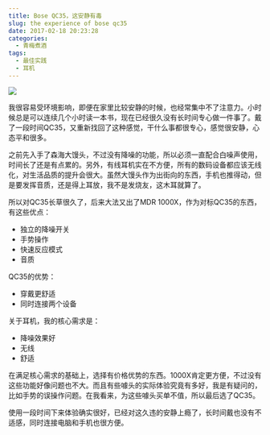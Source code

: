 ```yaml
---
title: Bose QC35，这安静有毒
slug: the experience of bose qc35
date: 2017-02-18 20:23:28
categories:
  - 青梅煮酒
tags:
  - 最佳实践
  - 耳机
---
```


![](https://wx2.sinaimg.cn/large/006tNbRwly1fwvwyum8eyj31kw11y1kx.jpg)

我很容易受环境影响，即便在家里比较安静的时候，也经常集中不了注意力。小时候总是可以连续几个小时读一本书，现在已经很久没有长时间专心做一件事了。戴了一段时间QC35，又重新找回了这种感觉，干什么事都很专心，感觉很安静，心态平和很多。

之前先入手了森海大馒头，不过没有降噪的功能，所以必须一直配合白噪声使用，时间长了还是有点累的。另外，有线耳机实在不方便，所有的数码设备都应该无线化，对生活品质的提升会很大。虽然大馒头作为出街向的东西，手机也推得动，但是要发挥音质，还是得上耳放，我不是发烧友，这木耳就算了。

所以对QC35长草很久了，后来大法又出了MDR 1000X，作为对标QC35的东西，有这些优点：

* 独立的降噪开关
* 手势操作
* 快速反应模式
* 音质

QC35的优势：

* 穿戴更舒适
* 同时连接两个设备

关于耳机，我的核心需求是：

* 降噪效果好
* 无线
* 舒适

在满足核心需求的基础上，选择有价格优势的东西。1000X肯定更方便，不过没有这些功能好像问题也不大。而且有些噱头的实际体验究竟有多好，我是有疑问的，比如手势的误操作问题。在我看来，为这些噱头买单不值，所以最后选了QC35。

使用一段时间下来体验确实很好，已经对这久违的安静上瘾了，长时间戴也没有不适感，同时连接电脑和手机也很方便。
